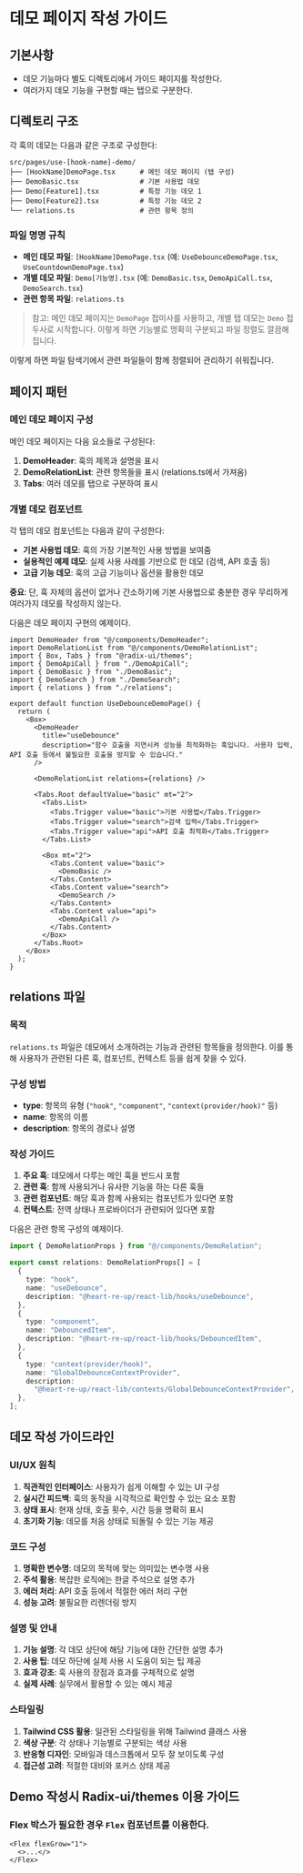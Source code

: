 # 데모 페이지 작성 가이드

## 기본사항

- 데모 기능마다 별도 디렉토리에서 가이드 페이지를 작성한다.
- 여러가지 데모 기능을 구현할 때는 탭으로 구분한다.

## 디렉토리 구조

각 훅의 데모는 다음과 같은 구조로 구성한다:

```
src/pages/use-[hook-name]-demo/
├── [HookName]DemoPage.tsx      # 메인 데모 페이지 (탭 구성)
├── DemoBasic.tsx               # 기본 사용법 데모
├── Demo[Feature1].tsx          # 특정 기능 데모 1
├── Demo[Feature2].tsx          # 특정 기능 데모 2
└── relations.ts                # 관련 항목 정의
```

### 파일 명명 규칙

- **메인 데모 파일**: `[HookName]DemoPage.tsx` (예: `UseDebounceDemoPage.tsx`, `UseCountdownDemoPage.tsx`)
- **개별 데모 파일**: `Demo[기능명].tsx` (예: `DemoBasic.tsx`, `DemoApiCall.tsx`, `DemoSearch.tsx`)
- **관련 항목 파일**: `relations.ts`

> 참고: 메인 데모 페이지는 `DemoPage` 접미사를 사용하고, 개별 탭 데모는 `Demo` 접두사로 시작합니다. 이렇게 하면 기능별로 명확히 구분되고 파일 정렬도 깔끔해집니다.

이렇게 하면 파일 탐색기에서 관련 파일들이 함께 정렬되어 관리하기 쉬워집니다.

## 페이지 패턴

### 메인 데모 페이지 구성

메인 데모 페이지는 다음 요소들로 구성된다:

1. **DemoHeader**: 훅의 제목과 설명을 표시
2. **DemoRelationList**: 관련 항목들을 표시 (relations.ts에서 가져옴)
3. **Tabs**: 여러 데모를 탭으로 구분하여 표시

### 개별 데모 컴포넌트

각 탭의 데모 컴포넌트는 다음과 같이 구성한다:

- **기본 사용법 데모**: 훅의 가장 기본적인 사용 방법을 보여줌
- **실용적인 예제 데모**: 실제 사용 사례를 기반으로 한 데모 (검색, API 호출 등)
- **고급 기능 데모**: 훅의 고급 기능이나 옵션을 활용한 데모

**중요**: 단, 훅 자체의 옵션이 없거나 간소하기에 기본 사용법으로 충분한 경우 무리하게 여러가지 데모를 작성하지 않는다.

다음은 데모 페이지 구현의 예제이다.

```tsx
import DemoHeader from "@/components/DemoHeader";
import DemoRelationList from "@/components/DemoRelationList";
import { Box, Tabs } from "@radix-ui/themes";
import { DemoApiCall } from "./DemoApiCall";
import { DemoBasic } from "./DemoBasic";
import { DemoSearch } from "./DemoSearch";
import { relations } from "./relations";

export default function UseDebounceDemoPage() {
  return (
    <Box>
      <DemoHeader
        title="useDebounce"
        description="함수 호출을 지연시켜 성능을 최적화하는 훅입니다. 사용자 입력, API 호출 등에서 불필요한 호출을 방지할 수 있습니다."
      />

      <DemoRelationList relations={relations} />

      <Tabs.Root defaultValue="basic" mt="2">
        <Tabs.List>
          <Tabs.Trigger value="basic">기본 사용법</Tabs.Trigger>
          <Tabs.Trigger value="search">검색 입력</Tabs.Trigger>
          <Tabs.Trigger value="api">API 호출 최적화</Tabs.Trigger>
        </Tabs.List>

        <Box mt="2">
          <Tabs.Content value="basic">
            <DemoBasic />
          </Tabs.Content>
          <Tabs.Content value="search">
            <DemoSearch />
          </Tabs.Content>
          <Tabs.Content value="api">
            <DemoApiCall />
          </Tabs.Content>
        </Box>
      </Tabs.Root>
    </Box>
  );
}
```

## relations 파일

### 목적

`relations.ts` 파일은 데모에서 소개하려는 기능과 관련된 항목들을 정의한다. 이를 통해 사용자가 관련된 다른 훅, 컴포넌트, 컨텍스트 등을 쉽게 찾을 수 있다.

### 구성 방법

- **type**: 항목의 유형 (`"hook"`, `"component"`, `"context(provider/hook)"` 등)
- **name**: 항목의 이름
- **description**: 항목의 경로나 설명

### 작성 가이드

1. **주요 훅**: 데모에서 다루는 메인 훅을 반드시 포함
2. **관련 훅**: 함께 사용되거나 유사한 기능을 하는 다른 훅들
3. **관련 컴포넌트**: 해당 훅과 함께 사용되는 컴포넌트가 있다면 포함
4. **컨텍스트**: 전역 상태나 프로바이더가 관련되어 있다면 포함

다음은 관련 항목 구성의 예제이다.

```ts
import { DemoRelationProps } from "@/components/DemoRelation";

export const relations: DemoRelationProps[] = [
  {
    type: "hook",
    name: "useDebounce",
    description: "@heart-re-up/react-lib/hooks/useDebounce",
  },
  {
    type: "component",
    name: "DebouncedItem",
    description: "@heart-re-up/react-lib/hooks/DebouncedItem",
  },
  {
    type: "context(provider/hook)",
    name: "GlobalDebounceContextProvider",
    description:
      "@heart-re-up/react-lib/contexts/GlobalDebounceContextProvider",
  },
];
```

## 데모 작성 가이드라인

### UI/UX 원칙

1. **직관적인 인터페이스**: 사용자가 쉽게 이해할 수 있는 UI 구성
2. **실시간 피드백**: 훅의 동작을 시각적으로 확인할 수 있는 요소 포함
3. **상태 표시**: 현재 상태, 호출 횟수, 시간 등을 명확히 표시
4. **초기화 기능**: 데모를 처음 상태로 되돌릴 수 있는 기능 제공

### 코드 구성

1. **명확한 변수명**: 데모의 목적에 맞는 의미있는 변수명 사용
2. **주석 활용**: 복잡한 로직에는 한글 주석으로 설명 추가
3. **에러 처리**: API 호출 등에서 적절한 에러 처리 구현
4. **성능 고려**: 불필요한 리렌더링 방지

### 설명 및 안내

1. **기능 설명**: 각 데모 상단에 해당 기능에 대한 간단한 설명 추가
2. **사용 팁**: 데모 하단에 실제 사용 시 도움이 되는 팁 제공
3. **효과 강조**: 훅 사용의 장점과 효과를 구체적으로 설명
4. **실제 사례**: 실무에서 활용할 수 있는 예시 제공

### 스타일링

1. **Tailwind CSS 활용**: 일관된 스타일링을 위해 Tailwind 클래스 사용
2. **색상 구분**: 각 상태나 기능별로 구분되는 색상 사용
3. **반응형 디자인**: 모바일과 데스크톱에서 모두 잘 보이도록 구성
4. **접근성 고려**: 적절한 대비와 포커스 상태 제공

## Demo 작성시 Radix-ui/themes 이용 가이드

### Flex 박스가 필요한 경우 `Flex` 컴포넌트를 이용한다.

```tsx
<Flex flexGrow="1">
  <>...</>
</Flex>
```
